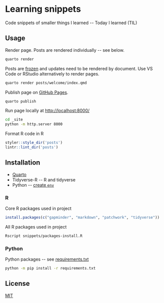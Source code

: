 # Learning snippets

Code snippets of smaller things I learned -- Today I learned (TIL)

## Usage

Render page. Posts are rendered individually -- see below.

```sh
quarto render
```

Posts are [frozen](https://quarto.org/docs/projects/code-execution.html#freeze) and updates need to be rendered by document. Use VS Code or RStudio alternatively to render pages.

```sh
quarto render posts/welcome/index.qmd
```

Publish page on [GitHub Pages](https://quarto.org/docs/publishing/github-pages.html).

```sh
quarto publish
```

Run page locally at <http://localhost:8000/>

```sh
cd _site
python -m http.server 8000
```

Format R code in R

```R
styler::style_dir('posts')
lintr::lint_dir('posts')
```

## Installation

+ [Quarto](https://quarto.org/docs/get-started/)
+ Tidyverse-R -- R and tidyverse
+ Python -- [create `env`](https://quarto.org/docs/projects/virtual-environments.html#using-venv)

### R

Core R packages used in project

```r
install.packages(c("gapminder", "markdown", "patchwork", "tidyverse"))
```

All R packages used in project

```sh
Rscript snippets/packages-install.R
```

### Python

Python packages -- see [requirements.txt](requirements.txt)

```sh
python -m pip install -r requirements.txt
```

## License

[MIT](https://choosealicense.com/licenses/mit/)
